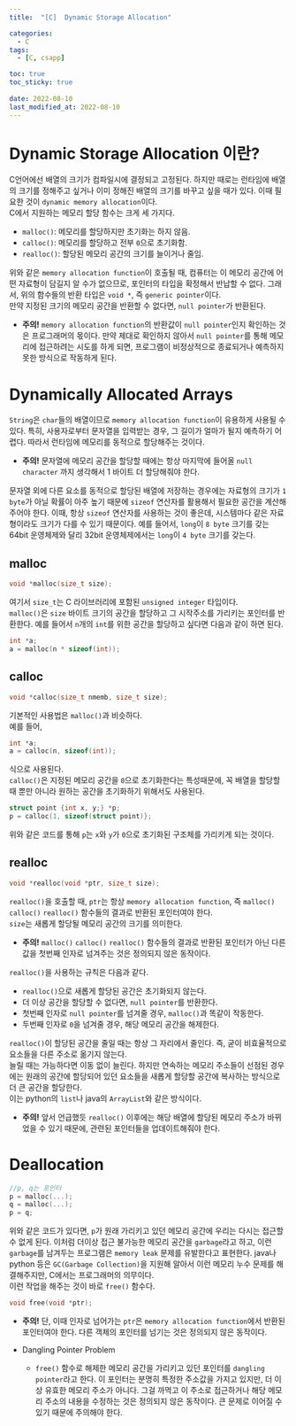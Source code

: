 ```yaml
---
title:  "[C]  Dynamic Storage Allocation"

categories:
  - C
tags:
  - [C, csapp]

toc: true
toc_sticky: true
 
date: 2022-08-10
last_modified_at: 2022-08-10
---
```

# Dynamic Storage Allocation 이란?
C언어에선 배열의 크기가 컴파일시에 결정되고 고정된다. 하지만 때로는 런타임에 배열의 크기를 정해주고 싶거나 이미 정해진 배열의 크기를 바꾸고 싶을 때가 있다. 이때 필요한 것이 `dynamic memory allocation`이다.  
C에서 지원하는 메모리 할당 함수는 크게 세 가지다.
- `malloc()`: 메모리를 할당하지만 초기화는 하지 않음.
- `calloc()`: 메모리를 할당하고 전부 `0`으로 초기화함.
- `realloc()`: 할당된 메모리 공간의 크기를 늘이거나 줄임.   
  
위와 같은 `memory allocation function`이 호출될 때, 컴퓨터는 이 메모리 공간에 어떤 자료형이 담길지 알 수가 없으므로, 포인터의 타입을 확정해서 반납할 수 없다. 그래서, 위의 함수들의 반환 타입은 `void *`, 즉 `generic pointer`이다.   
만약 지정된 크기의 메모리 공간을 반환할 수 없다면, `null pointer`가 반환된다.  
  
- **주의!** `memory allocation function`의 반환값이 `null pointer`인지 확인하는 것은 프로그래머의 몫이다. 만약 제대로 확인하지 않아서 `null pointer`를 통해 메모리에 접근하려는 시도를 하게 되면, 프로그램이 비정상적으로 종료되거나 예측하지 못한 방식으로 작동하게 된다.   
  
  
# Dynamically Allocated Arrays
`String`은 `char`들의 배열이므로 `memory allocation function`이 유용하게 사용될 수 있다. 특히, 사용자로부터 문자열을 입력받는 경우, 그 길이가 얼마가 될지 예측하기 어렵다. 따라서 런타임에 메모리를 동적으로 할당해주는 것이다.  
  
- **주의!** 문자열에 메모리 공간을 할당할 때에는 항상 마지막에 들어올 `null character` 까지 생각해서 1 바이트 더 할당해줘야 한다.
  
문자열 외에 다른 요소를 동적으로 할당된 배열에 저장하는 경우에는 자료형의 크기가 `1 byte`가 아닐 확률이 아주 높기 때문에 `sizeof` 연산자를 활용해서 필요한 공간을 계산해주어야 한다. 이때, 항상 `sizeof` 연산자를 사용하는 것이 좋은데, 시스템마다 같은 자료형이라도 크기가 다를 수 있기 때문이다. 예를 들어서, `long`이 `8 byte` 크기를 갖는 64bit 운영체제와 달리 32bit 운영체제에서는 `long`이 `4 byte` 크기를 갖는다.   

## malloc
```c
void *malloc(size_t size);
```  
여기서 `size_t`는 C 라이브러리에 포함된 `unsigned integer` 타입이다.  
`malloc()`은 `size` 바이트 크기의 공간을 할당하고 그 시작주소를 가리키는 포인터를 반환한다. 예를 들어서 `n`개의 `int`를 위한 공간을 할당하고 싶다면 다음과 같이 하면 된다.  
  
```c
int *a;
a = malloc(n * sizeof(int));
```

## calloc
```c
void *calloc(size_t nmemb, size_t size);
```
기본적인 사용법은 `malloc()`과 비슷하다.  
예를 들어,  
```c
int *a;
a = calloc(n, sizeof(int));
```
식으로 사용된다.  
`calloc()`은 지정된 메모리 공간을 `0`으로 초기화한다는 특성때문에, 꼭 배열을 할당할 때 뿐만 아니라 원하는 공간을 초기화하기 위해서도 사용된다.  
```c
struct point {int x, y;} *p;
p = calloc(1, sizeof(struct point)};
```
위와 같은 코드를 통해 `p`는 `x`와 `y`가 `0`으로 초기화된 구조체를 가리키게 되는 것이다.

## realloc
```c
void *realloc(void *ptr, size_t size);
```
`realloc()`을 호출할 때, `ptr`는 항상 `memory allocation function`, 즉 `malloc()` `calloc()` `realloc()` 함수들의 결과로 반환된 포인터여야 한다.  
`size`는 새롭게 할당될 메모리 공간의 크기를 의미한다.  
  
- **주의!** `malloc()` `calloc()` `realloc()` 함수들의 결과로 반환된 포인터가 아닌 다른 값을 첫번째 인자로 넘겨주는 것은 정의되지 않은 동작이다.  
   
`realloc()`을 사용하는 규칙은 다음과 같다.
- `realloc()`으로 새롭게 할당된 공간은 초기화되지 않는다.
- 더 이상 공간을 할당할 수 없다면, `null pointer`를 반환한다.
- 첫번째 인자로 `null pointer`를 넘겨줄 경우, `malloc()`과 똑같이 작동한다.
- 두번째 인자로 `0`을 넘겨줄 경우, 해당 메모리 공간을 해제한다.  
  
`realloc()`이 할당된 공간을 줄일 때는 항상 그 자리에서 줄인다. 즉, 굳이 비효율적으로 요소들을 다른 주소로 옮기지 않는다.  
늘릴 때는 가능하다면 이동 없이 늘린다. 하지만 연속하는 메모리 주소들이 선점된 경우에는 원래의 공간에 할당되어 있던 요소들을 새롭게 할당할 공간에 복사하는 방식으로 더 큰 공간을 할당한다.  
이는 python의 `list`나 java의 `ArrayList`와 같은 방식이다.   
  
- **주의!** 앞서 언급했듯 `realloc()` 이후에는 해당 배열에 할당된 메모리 주소가 바뀌었을 수 있기 때문에, 관련된 포인터들을 업데이트해줘야 한다.  

# Deallocation
```c
//p, q는 포인터
p = malloc(...);
q = malloc(...);
p = q;
```
위와 같은 코드가 있다면, `p`가 원래 가리키고 있던 메모리 공간에 우리는 다시는 접근할수 없게 된다. 이처럼 더이상 접근 불가능한 메모리 공간을 `garbage`라고 하고, 이런 `garbage`를 남겨두는 프로그램은 `memory leak` 문제를 유발한다고 표현한다. java나 python 등은 `GC(Garbage Collection)`을 지원해 알아서 이런 메모리 누수 문제를 해결해주지만, C에서는 프로그래머의 의무이다.  
이런 작업을 해주는 것이 바로 `free()` 함수다.
```c
void free(void *ptr);
```
- **주의!** 단, 이때 인자로 넘어가는 `ptr`은 `memory allocation function`에서 반환된 포인터여야 한다. 다른 객체의 포인터를 넘기는 것은 정의되지 않은 동작이다.   

- Dangling Pointer Problem
  - `free()` 함수로 해제한 메모리 공간을 가리키고 있던 포인터를 `dangling pointer`라고 한다. 이 포인터는 분명히 특정한 주소값을 가지고 있지만, 더 이상 유효한 메모리 주소가 아니다. 그걸 까먹고 이 주소로 접근하거나 해당 메모리 주소의 내용을 수정하는 것은 정의되지 않은 동작이다. 큰 문제로 이어질 수 있기 때문에 주의해야 한다.

